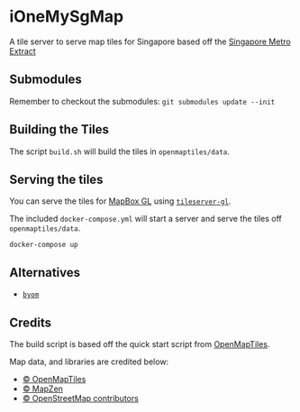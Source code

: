 # iOneMySgMap

A tile server to serve map tiles for Singapore based off the
[Singapore Metro Extract](https://mapzen.com/openmaptiles/datametro-extracts/metro/singapore/)

## Submodules
Remember to checkout the submodules: `git submodules update --init`

## Building the Tiles

The script `build.sh` will build the tiles in `openmaptiles/data`.

## Serving the tiles

You can serve the tiles for [MapBox GL](https://github.com/mapbox/mapbox-gl-js) using
[`tileserver-gl`](https://github.com/klokantech/tileserver-gl).

The included `docker-compose.yml` will start a server and serve the tiles off `openmaptiles/data`.

```
docker-compose up
```

## Alternatives
 - [`byom`](https://github.com/chrissng/byom)

## Credits

The build script is based off the quick start script from [OpenMapTiles](http://openmaptiles.org/).

Map data, and libraries are credited below:

 - [© OpenMapTiles](http://openmaptiles.org/)
 - [© MapZen](https://mapzen.com/)
 - [© OpenStreetMap contributors](http://www.openstreetmap.org/copyright)
